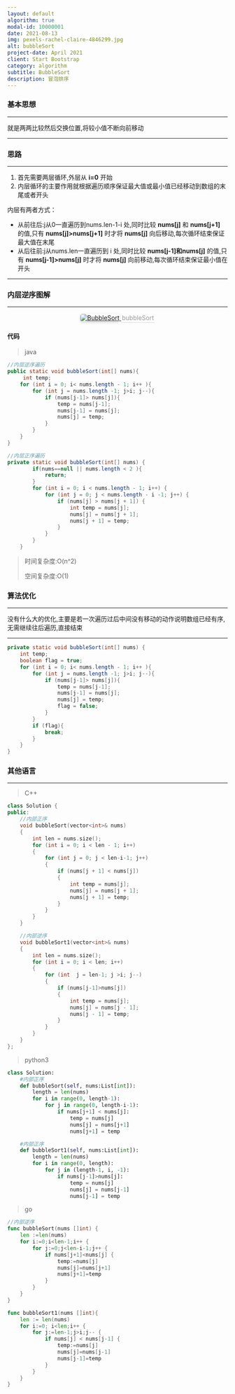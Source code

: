 ```yaml
---
layout: default
algorithm: true
modal-id: 10000001
date: 2021-08-13
img: pexels-rachel-claire-4846299.jpg
alt: bubbleSort
project-date: April 2021
client: Start Bootstrap
category: algorithm
subtitle: BubbleSort
description: 冒泡排序
---
```


### 基本思想
- - -
就是两两比较然后交换位置,将较小值不断向前移动
- - -

### 思路
- - -
1. 首先需要两层循环,外层从 __i=0__ 开始
2. 内层循环的主要作用就根据遍历顺序保证最大值或最小值已经移动到数组的末尾或者开头

内层有两者方式：
- 从前往后:j从0一直遍历到nums.len-1-i 处,同时比较 __nums[j]__ 和 __nums[j+1]__ 的值,只有 __nums[j]>nums[j+1]__ 时才将 __nums[j]__ 向后移动,每次循环结束保证最大值在末尾
- 从后往前:j从nums.len一直遍历到 i 处,同时比较 __nums[j-1]和nums[j]__ 的值,只有 __nums[j-1]>nums[j]__ 时才将 __nums[j]__ 向前移动,每次循环结束保证最小值在开头

- - -

### 内层逆序图解
- - -
<center>
    <a href="https://cdn.jsdelivr.net/gh/BiggerYellow/BiggerYellow.github.io/img/algorithm/bubbleSort/BubbleSort.jpg">
    <img style="border-radius: 0.3125em;
    box-shadow: 0 2px 4px 0 rgba(34,36,38,.12),0 2px 10px 0 rgba(34,36,38,.08);" class="img-responsive img-centered" alt="BubbleSort"
    src="https://cdn.jsdelivr.net/gh/BiggerYellow/BiggerYellow.github.io/img/algorithm/bubbleSort/BubbleSort.jpg">
    <div style="color:orange; border-bottom: 1px solid #d9d9d9;
    display: inline-block;
    color: #999;
    padding: 2px;">bubbleSort</div>
    </a>
</center>

#### 代码
>java

``` java
//内层逆序遍历
public static void bubbleSort(int[] nums){
     int temp;
    for (int i = 0; i< nums.length - 1; i++ ){
        for (int j = nums.length -1; j>i; j--){
            if (nums[j-1]> nums[j]){
                temp = nums[j-1];
                nums[j-1] = nums[j];
                nums[j] = temp;
            }
        }
    }
}

//内层正序遍历
private static void bubbleSort(int[] nums) {
        if(nums==null || nums.length < 2 ){
            return;
        }
        for (int i = 0; i < nums.length - 1; i++) {
            for (int j = 0; j < nums.length - i -1; j++) {   
                if (nums[j] > nums[j + 1]) {
                    int temp = nums[j];
                    nums[j] = nums[j + 1];
                    nums[j + 1] = temp;
                }
            }
        }
    }
```


> 时间复杂度:O(n^2)
>
> 空间复杂度:O(1)

### 算法优化
- - -
没有什么大的优化,主要是若一次遍历过后中间没有移动的动作说明数组已经有序,无需继续往后遍历,直接结束
- - -

``` java
private static void bubbleSort(int[] nums) {
    int temp;
    boolean flag = true;
    for (int i = 0; i< nums.length - 1; i++ ){
        for (int j = nums.length -1; j>i; j--){
            if (nums[j-1]> nums[j]){
                temp = nums[j-1];
                nums[j-1] = nums[j];
                nums[j] = temp;
                flag = false;
            }
        }
        if (flag){
            break;
        }
    }
}
```

### 其他语言
- - -
> C++

``` cpp
class Solution {
public:
	//内部正序
	void bubbleSort(vector<int>& nums)
	{
		int len = nums.size();
		for (int i = 0; i < len - 1; i++)
		{
			for (int j = 0; j < len-i-1; j++)
			{
				if (nums[j + 1] < nums[j])
				{
					int temp = nums[j];
					nums[j] = nums[j + 1];
					nums[j + 1] = temp;
				}
			}
		}
	}

	//内部逆序
	void bubbleSort1(vector<int>& nums)
	{
		int len = nums.size();
		for (int i = 0; i < len; i++)
		{
			for (int  j = len-1; j >i; j--)
			{
				if (nums[j-1]>nums[j])
				{
					int temp = nums[j];
					nums[j] = nums[j - 1];
					nums[j - 1] = temp;
				}
			}
		}
	}
};
```


> python3

``` python
class Solution:
    #内部正序
    def bubbleSort(self, nums:List[int]):
        length = len(nums)
        for i in range(0, length-1):
            for j in range(0, length-i-1):
                if nums[j+1] < nums[j]:
                    temp = nums[j]
                    nums[j] = nums[j+1]
                    nums[j+1] = temp

    #内部正序
    def bubbleSort1(self, nums:List[int]):
        length = len(nums)
        for i in range(0, length):
            for j in (length-1, i, -1):
                if nums[j-1]>nums[j]:
                    temp = nums[j]
                    nums[j] = nums[j-1]
                    nums[j-1] = temp
```
> go

``` go
//内部逆序
func bubbleSort(nums []int) {
	len :=len(nums)
	for i:=0;i<len-1;i++ {
		for j:=0;j<len-i-1;j++ {
			if nums[j+1]<nums[j] {
				temp:=nums[j]
				nums[j]=nums[j+1]
				nums[j+1]=temp
			}
		}
	}
}

func bubbleSort1(nums []int){
	len := len(nums)
	for i:=0; i<len;i++ {
		for j:=len-1;j>i;j-- {
			if nums[j] < nums[j-1] {
				temp:=nums[j]
				nums[j]=nums[j-1]
				nums[j-1]=temp
			}
		}
	}
}
```